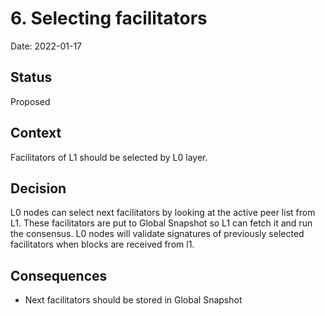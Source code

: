 # 6. Selecting facilitators

Date: 2022-01-17

## Status

Proposed

## Context

Facilitators of L1 should be selected by L0 layer.

## Decision

L0 nodes can select next facilitators by looking at the active peer list from L1.
These facilitators are put to Global Snapshot so L1 can fetch it and run the consensus.
L0 nodes will validate signatures of previously selected facilitators when blocks are received from l1.

## Consequences

- Next facilitators should be stored in Global Snapshot
